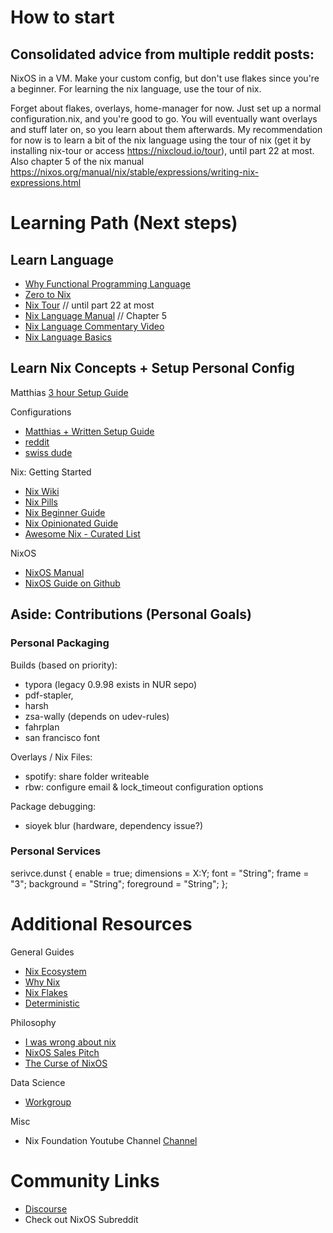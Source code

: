# How to start
## Consolidated advice from multiple reddit posts:
NixOS in a VM. Make your custom config, 
	but don't use flakes since you're a beginner. 
	For learning the nix language, use the tour of nix.

Forget about flakes, overlays, home-manager for now. 
	Just set up a normal configuration.nix, and you're good to go. 
	You will eventually want overlays and stuff later on, so you learn about them afterwards. 
	My recommendation for now is to learn a bit of the nix language using the tour of nix 
	(get it by installing nix-tour or access https://nixcloud.io/tour), 
	until part 22 at most. Also chapter 5 of the nix manual https://nixos.org/manual/nix/stable/expressions/writing-nix-expressions.html

# Learning Path (Next steps)
## Learn Language
- [Why Functional Programming Language](https://blog.stimsina.com/post/functional-programming-is-the-future)
- [Zero to Nix](https://zero-to-nix.com/)
- [Nix Tour](https://nixcloud.io/tour/?id=1) // until part 22 at most
- [Nix Language Manual](https://nixos.org/manual/nix/stable/language/index.html#nix-language) // Chapter 5
- [Nix Language Commentary Video](https://yewtu.be/watch?v=cyPdh6gu2sw)
- [Nix Language Basics](https://nixos.org/guides/nix-language.html)

## Learn Nix Concepts + Setup Personal Config
Matthias
[3 hour Setup Guide](https://yewtu.be/watch?v=AGVXJ-TIv3Y)

Configurations
- [Matthias + Written Setup Guide](https://github.com/MatthiasBenaets/nixos-config)
- [reddit](https://github.com/rofrol/nixos-config)
- [swiss dude](https://github.com/infinisil/system)

Nix: Getting Started 
- [Nix Wiki](https://nixos.wiki/wiki/Main_Page)
- [Nix Pills](https://nixos.org/guides/nix-pills/)
- [Nix Beginner Guide](https://tonyfinn.com/blog/nix-from-first-principles-flake-edition/)
- [Nix Opinionated Guide](https://nix.dev/)
- [Awesome Nix - Curated List](https://github.com/nix-community/awesome-nix)

NixOS
- [NixOS Manual](https://nixos.org/manual/nixos/stable/)
- [NixOS Guide on Github](https://github.com/mikeroyal/NixOS-Guide#getting-started)

## Aside: Contributions (Personal Goals)
### Personal Packaging
Builds (based on priority): 
- typora (legacy 0.9.98 exists in NUR sepo)
- pdf-stapler,
- harsh
- zsa-wally (depends on udev-rules)
- fahrplan
- san francisco font

Overlays / Nix Files:
- spotify: share folder writeable
- rbw: configure email & lock_timeout configuration options

Package debugging:
- sioyek blur (hardware, dependency issue?)

### Personal Services
serivce.dunst {
	enable = true;
	dimensions = X:Y;
	font = "String";
	frame = "3";
	background = "String";
	foreground = "String";
};

# Additional Resources
General Guides
- [Nix Ecosystem](https://nixos.wiki/wiki/Nix_Ecosystem)
- [Why Nix](https://revelry.co/insights/development/nix-time/)
- [Nix Flakes](https://xeiaso.net/blog/nix-flakes-1-2022-02-21)
- [Deterministic](https://www.bekk.christmas/post/2021/13/deterministic-systems-with-nix)

Philosophy
- [I was wrong about nix](https://xeiaso.net/blog/i-was-wrong-about-nix-2020-02-10)
- [NixOS Sales Pitch](https://yewtu.be/watch?v=2L2qHfNnXB4)
- [The Curse of NixOS](https://blog.wesleyac.com/posts/the-curse-of-nixos)

Data Science
- [Workgroup](https://nixos.wiki/wiki/Workgroup:DataScience)

Misc
- Nix Foundation Youtube Channel [Channel](https://yewtu.be/channel/UC3vIimi9q4AT8EgxYp_dWIw)

# Community Links
- [Discourse](http://discourse.nixos.org/)
- Check out NixOS Subreddit
